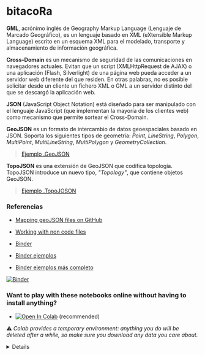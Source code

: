 # bitacoRa

**GML**, acrónimo inglés de Geography Markup Language (Lenguaje de Marcado Geográfico), es un lenguaje basado en XML (eXtensible Markup Language) escrito en un esquema XML para el modelado, transporte y almacenamiento de información geográfica.

**Cross-Domain** es un mecanismo de seguridad de las comunicaciones en navegadores actuales. Evitan que un script (XMLHttpRequest de AJAX) o una aplicación (Flash, Silverlight) de una página web pueda acceder a un servidor web diferente del que residen. En otras palabras, no es posible solicitar desde un cliente un fichero XML o GML a un servidor distinto del que se descargó la aplicación web.

**JSON** (JavaScript Object Notation) está diseñado para ser manipulado con el lenguaje JavaScript (que implementan la 
mayoría de los clientes web) como mecanismo que permite sortear el Cross-Domain.

**GeoJSON** es un formato de intercambio de datos geoespaciales basado en JSON. Soporta los siguientes tipos de geometría: *Point*, *LineString*, *Polygon*, *MultiPoint*, *MultiLineString*, *MultiPolygon* y *GeometryCollection*.

> [Ejemplo .GeoJSON](./carto/mup60.geojson)

**TopoJSON** es una extensión de GeoJSON que codifica topología. TopoJSON introduce un nuevo tipo, *"Topology"*, que contiene objetos GeoJSON. 

> [Ejemplo .TopoJOSON](/carto/mup60.topojson)

### Referencias

- [Mapping geoJSON files on GitHub](https://help.github.com/articles/mapping-geojson-files-on-github)

- [Working with non code files](https://help.github.com/categories/working-with-non-code-files/)

- [Binder](https://www.r-bloggers.com/2019/06/r-binder-interactive-jupyter-notebooks-in-the-cloud/)

- [Binder ejemplos](https://github.com/binder-examples/r)

- [Binder ejemplos más completo](https://github.com/AuthorCarpentry/carpentry-R-ecology-report)

[![Binder](https://mybinder.org/badge_logo.svg)](https://mybinder.org/v2/gh/marlucjo/bitacoRa/HEAD)


### Want to play with these notebooks online without having to install anything?

* <a href="https://colab.research.google.com/github/marlucjo/bitacoRa/blob/main/" target="_parent"><img src="https://colab.research.google.com/assets/colab-badge.svg" alt="Open In Colab"/></a> (recommended)

⚠ _Colab provides a temporary environment: anything you do will be deleted after a while, so make sure you download any data you care about._

<details>

Other services may work as well, but I have not fully tested them:

* <a href="https://homl.info/kaggle3/"><img src="https://kaggle.com/static/images/open-in-kaggle.svg" alt="Open in Kaggle" /></a>

* <a href="https://mybinder.org/v2/gh/ageron/handson-ml3/HEAD?filepath=%2Findex.ipynb"><img src="https://mybinder.org/badge_logo.svg" alt="Launch binder" /></a>

* <a href="https://homl.info/deepnote3/"><img src="https://deepnote.com/buttons/launch-in-deepnote-small.svg" alt="Launch in Deepnote" /></a>

* Jupyter+R: [![Binder](http://mybinder.org/badge_logo.svg)](http://mybinder.org/v2/gh/marlucjo/bitacoRa/master?filepath=index.ipynb)
  
* Jupyter+R_ej: [![Binder](http://mybinder.org/badge_logo.svg)](http://mybinder.org/v2/gh/marlucjo/bitacoRa/master?filepath=R/index.ipynb)
  
* RStudio: [![Binder](http://mybinder.org/badge_logo.svg)](http://mybinder.org/v2/gh/marlucjo/bitacoRa/master?urlpath=rstudio)

* RShiny: [![Binder](http://mybinder.org/badge_logo.svg)](http://mybinder.org/v2/gh/marlucjo/bitacoRa/master?urlpath=shiny/bus-dashboard/)
  
* JupyterLite: [![lite-badge](https://jupyterlite.rtfd.io/en/latest/_static/badge.svg)](https://jupyterlite.rtfd.io/en/latest/try/lab)
  
* JupyterLite: [![lite-badge](https://jupyterlite.rtfd.io/en/latest/_static/badge.svg)](https://jupyter.org/try-jupyter/lab)
  
Binder supports using R and RStudio, with libraries pinned to a specific
snapshot on [packagemanager.rstudio.com](https://packagemanager.rstudio.com/client/#/).
</details>




